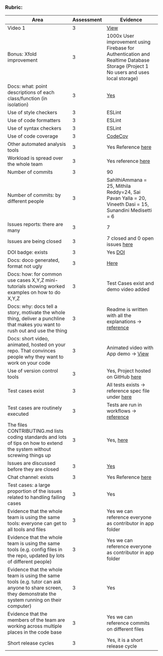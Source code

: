 ### Rubric:

| Area                                                                                                                                                | Assessment | Evidence                                                                                                                                                                                                                           |
|-----------------------------------------------------------------------------------------------------------------------------------------------------|------------|-------------------------------------------------------------------------------------------------------------------------------------------------------------------------------------------------------------------------------------|
| Video 1                                                                                                                                             | 3          | [View](https://drive.google.com/file/d/1V_Ozf5wHDBGzXGYqmpQZyYhj04yhkL1g/view?usp=sharing)                                                                                                                                                                         |
| Bonus: Xfold improvement                                                                                                                 | 3          |                 1000x User improvement using Firebase for Authentication and Realtime Database Storage (Project 1 No users and uses local storage)| 
| Docs: what: point descriptions of each class/function (in isolation)                                                                                                                          | 3          |[Yes](https://mithila-reddy.github.io/mithila.github.io/) |
| Use of style checkers                                                                                                                                  | 3          | ESLint                                                                                                                                                                                                                   |
| Use of code formatters                                                                                                              | 3          |     ESLint                                                                                                                                                                       |
| Use of syntax checkers                                                                                                                           | 3          |     ESLint                                                                                                                                   |
| Use of code coverage                                                                                                                          | 3          |    [CodeCov](https://codecov.io/github/SahithiAmmana/trackaday?branch=master)                                                                                                                        |
| Other automated analysis tools                                                                                                                             | 3          | Yes Reference [here](https://github.com/SahithiAmmana/trackaday/blob/main/.github/workflows/node.js.yml)                                                                                                                     |
| Workload is spread over the whole team                                                                                                               | 3          |    Yes reference [here](https://github.com/SahithiAmmana/trackaday/graphs/contributors)                                                                                                                                                                      |
| Number of commits                                                                                | 3          | 90                                                  |
| Number of commits: by different people                                                 | 3          |   SahithiAmmana = 25, Mithila Reddy=24, Sai Pavan Yalla = 20, Vineeth Dasi = 15, Sunandini Medisetti = 6              |
| Issues reports: there are many                                                                     | 3          |    7                                 |
| Issues are being closed                                                                                                        | 3          |  7 closed and 0 open issues [here](https://github.com/SahithiAmmana/trackaday/issues)                                                                                                                                                  |
| DOI badge: exists                                                                                                                       | 3          |      Yes [DOI](https://zenodo.org/record/7030082#.Y46yzHbMK3A)                                                                                                                            |
| Docs: doco generated, format not ugly                                                                                                                              | 3          |           [Here](https://mithila-reddy.github.io/mithila.github.io/)                                                                                                                                                                                             |
| Docs: how: for common use cases X,Y,Z mini-tutorials showing worked examples on how to do X,Y,Z                                                                                                                         | 3          |    Test Cases exist and demo video added                                                                                                                           |
| Docs: why: docs tell a story, motivate the whole thing, deliver a punchline that makes you want to rush out and use the thing                                                                                                                            | 3          |  Readme is written with all the explanations -> [reference](https://github.com/SahithiAmmana/trackaday#readme)                                                                                                                                                                                             |
| Docs: short video, animated, hosted on your repo. That convinces people why they want to work on your code                                                                                                                   | 3          |     Animated video with App demo -> [View](https://drive.google.com/file/d/1V_Ozf5wHDBGzXGYqmpQZyYhj04yhkL1g/view?usp=sharing)                                                                                                                                                                                                       |
| Use of version control tools                                                                                                                           | 3          |    Yes, Project hosted on GitHub [here](https://github.com/SahithiAmmana/trackaday)                                                                     |
| Test cases exist                                                                                                                 | 3          |   All tests exists -> reference spec file under [here](https://github.com/SahithiAmmana/trackaday/tree/main/src/app)                                                                                    |
| Test cases are routinely executed                                                             | 3          | Tests are run in workflows -> [reference](https://github.com/SahithiAmmana/trackaday/actions)
| The files CONTRIBUTING.md lists coding standards and lots of tips on how to extend the system without screwing things up                                                                                                                          | 3          |    Yes, [here](https://github.com/SahithiAmmana/trackaday/blob/main/CONTRIBUTING.md)                                                                                                                                                                                              |
| Issues are discussed before they are closed                                                                      | 3          |        [Yes](https://github.com/SahithiAmmana/trackaday/issues)                                       |
| Chat channel: exists                                                              | 3          |      Yes Reference [here](https://github.com/SahithiAmmana/trackaday/blob/main/docs/groupChat.png)                                                                                                                     |
| Test cases: a large proportion of the issues related to handling failing cases                                         | 3          |    Yes                                                                                                                                                                                                     |
| Evidence that the whole team is using the same tools: everyone can get to all tools and files | 3          | Yes we can reference everyone as contributor in app folder  |
| Evidence that the whole team is using the same tools (e.g. config files in the repo, updated by lots of different people)                                                                  | 3          |               Yes we can reference everyone as contributor in app folder                                                                                |
| Evidence that the whole team is using the same tools (e.g. tutor can ask anyone to share screen, they demonstrate the system running on their computer)                                                                                                                             | 3          |   Yes                                                         |                                                                                                                                 |            |
|Evidence that the members of the team are working across multiple places in the code base|3|  Yes we can reference commits on different files  | 
|Short release cycles|3|          	Yes, it is a short release cycle                |
